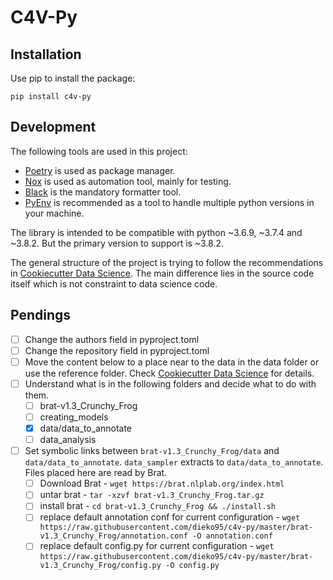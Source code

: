 # C4V-Py

## Installation

Use pip to install the package:
```
pip install c4v-py
```

## Development

The following tools are used in this project:
- [Poetry](https://python-poetry.org/) is used as package manager.
- [Nox](https://nox.thea.codes/) is used as automation tool, mainly for testing.
- [Black](https://black.readthedocs.io/) is the mandatory formatter tool.
- [PyEnv](https://github.com/pyenv/pyenv/wiki) is recommended as a tool to handle multiple python versions in your machine.

The library is intended to be compatible with python ~3.6.9, ~3.7.4 and ~3.8.2. But the primary version to support is ~3.8.2.

The general structure of the project is trying to follow the recommendations
in [Cookiecutter Data Science](https://drivendata.github.io/cookiecutter-data-science/).
The main difference lies in the source code itself which is not constraint to data science code.

## Pendings

- [ ] Change the authors field in pyproject.toml
- [ ] Change the repository field in pyproject.toml 
- [ ] Move the content below to a place near to the data in the data folder or use the reference folder.
Check [Cookiecutter Data Science](https://drivendata.github.io/cookiecutter-data-science/) for details.
- [ ] Understand what is in the following folders and decide what to do with them.
    - [ ] brat-v1.3_Crunchy_Frog
    - [ ] creating_models
    - [X] data/data_to_annotate
    - [ ] data_analysis
- [ ] Set symbolic links between `brat-v1.3_Crunchy_Frog/data` and `data/data_to_annotate`.  `data_sampler` extracts to `data/data_to_annotate`.  Files placed here are read by Brat.
    - [ ] Download Brat - `wget https://brat.nlplab.org/index.html`
    - [ ] untar brat - `tar -xzvf brat-v1.3_Crunchy_Frog.tar.gz`
    - [ ] install brat - `cd brat-v1.3_Crunchy_Frog && ./install.sh`
    - [ ] replace default annotation conf for current configuration - `wget https://raw.githubusercontent.com/dieko95/c4v-py/master/brat-v1.3_Crunchy_Frog/annotation.conf -O annotation.conf`
    - [ ] replace default config.py for current configuration - `wget https://raw.githubusercontent.com/dieko95/c4v-py/master/brat-v1.3_Crunchy_Frog/config.py -O config.py`
